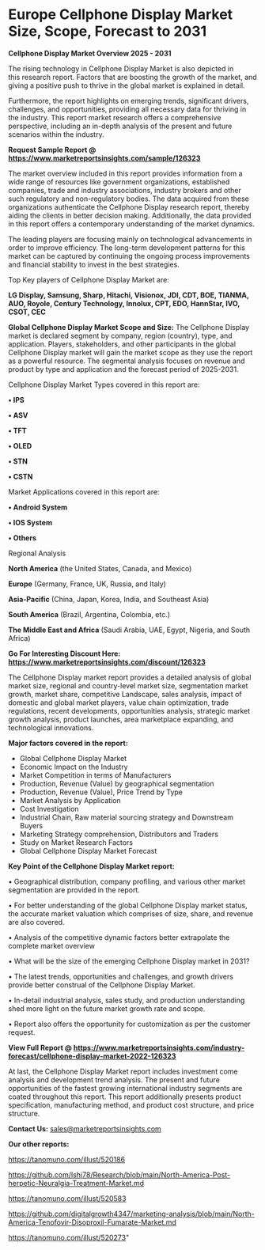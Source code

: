 # Europe Cellphone Display Market Size, Scope, Forecast to 2031

<Strong> Cellphone Display Market Overview 2025 - 2031</strong>

The rising technology in Cellphone Display Market is also depicted in this research report. Factors that are boosting the growth of the market, and giving a positive push to thrive in the global market is explained in detail.

Furthermore, the report highlights on emerging trends, significant drivers, challenges, and opportunities, providing all necessary data for thriving in the industry. This report market research offers a comprehensive perspective, including an in-depth analysis of the present and future scenarios within the industry.

<strong>Request Sample Report @ <a href=https://www.marketreportsinsights.com/sample/126323>https://www.marketreportsinsights.com/sample/126323</a></strong>

The market overview included in this report provides information from a wide range of resources like government organizations, established companies, trade and industry associations, industry brokers and other such regulatory and non-regulatory bodies. The data acquired from these organizations authenticate the Cellphone Display research report, thereby aiding the clients in better decision making. Additionally, the data provided in this report offers a contemporary understanding of the market dynamics.

The leading players are focusing mainly on technological advancements in order to improve efficiency. The long-term development patterns for this market can be captured by continuing the ongoing process improvements and financial stability to invest in the best strategies.

Top Key players of Cellphone Display Market are:

<strong>LG Display, Samsung, Sharp, Hitachi, Visionox, JDI, CDT, BOE, TIANMA, AUO, Royole, Century Technology, Innolux, CPT, EDO, HannStar, IVO, CSOT, CEC</strong>

<strong><b>Global Cellphone Display Market Scope and Size:</b></strong>
The Cellphone Display market is declared segment by company, region (country), type, and application. Players, stakeholders, and other participants in the global Cellphone Display market will gain the market scope as they use the report as a powerful resource. The segmental analysis focuses on revenue and product by type and application and the forecast period of 2025-2031.

Cellphone Display Market Types covered in this report are:

<strong>• IPS

• ASV

• TFT

• OLED

• STN

• CSTN</strong>

Market Applications covered in this report are:

<strong>• Android System

• IOS System

• Others</strong> 

Regional Analysis

<strong>North America</strong> (the United States, Canada, and Mexico)

<strong>Europe</strong> (Germany, France, UK, Russia, and Italy)

<strong>Asia-Pacific</strong> (China, Japan, Korea, India, and Southeast Asia)

<strong>South America</strong> (Brazil, Argentina, Colombia, etc.)

<strong>The Middle East and Africa</strong> (Saudi Arabia, UAE, Egypt, Nigeria, and South Africa)

<strong>Go For Interesting Discount Here: <a href=https://www.marketreportsinsights.com/discount/126323>https://www.marketreportsinsights.com/discount/126323</a></strong>

The Cellphone Display market report provides a detailed analysis of global market size, regional and country-level market size, segmentation market growth, market share, competitive Landscape, sales analysis, impact of domestic and global market players, value chain optimization, trade regulations, recent developments, opportunities analysis, strategic market growth analysis, product launches, area marketplace expanding, and technological innovations.

<strong><b>Major factors covered in the report:</b></strong>
<ul>
  <li>Global Cellphone Display Market </li>
  <li>Economic Impact on the Industry</li>
  <li>Market Competition in terms of Manufacturers</li>
  <li>Production, Revenue (Value) by geographical segmentation</li>
  <li>Production, Revenue (Value), Price Trend by Type</li>
  <li>Market Analysis by Application</li>
  <li>Cost Investigation</li>
  <li>Industrial Chain, Raw material sourcing strategy and Downstream Buyers</li>
  <li>Marketing Strategy comprehension, Distributors and Traders</li>
  <li>Study on Market Research Factors</li>
  <li>Global Cellphone Display Market Forecast</li>
</ul>

<strong><b>Key Point of the Cellphone Display Market report:</b></strong>

• Geographical distribution, company profiling, and various other market segmentation are provided in the report.

• For better understanding of the global Cellphone Display market status, the accurate market valuation which comprises of size, share, and revenue are also covered.

• Analysis of the competitive dynamic factors better extrapolate the complete market overview

• What will be the size of the emerging Cellphone Display market in 2031?

• The latest trends, opportunities and challenges, and growth drivers provide better construal of the Cellphone Display Market.

• In-detail industrial analysis, sales study, and production understanding shed more light on the future market growth rate and scope.

• Report also offers the opportunity for customization as per the customer request.

<strong><b>View Full Report @ <a href=https://www.marketreportsinsights.com/industry-forecast/cellphone-display-market-2022-126323>https://www.marketreportsinsights.com/industry-forecast/cellphone-display-market-2022-126323</a></b></strong>


At last, the Cellphone Display Market report includes investment come analysis and development trend analysis. The present and future opportunities of the fastest growing international industry segments are coated throughout this report. This report additionally presents product specification, manufacturing method, and product cost structure, and price structure.

<strong>Contact Us:</strong>
sales@marketreportsinsights.com

<strong>Our other reports:</strong>

<a href=https://tanomuno.com/illust/520186>https://tanomuno.com/illust/520186</a>

<a href=https://github.com/Ishi78/Research/blob/main/North-America-Post-herpetic-Neuralgia-Treatment-Market.md>https://github.com/Ishi78/Research/blob/main/North-America-Post-herpetic-Neuralgia-Treatment-Market.md</a>

<a href=https://tanomuno.com/illust/520583>https://tanomuno.com/illust/520583</a>

<a href=https://github.com/digitalgrowth4347/marketing-analysis/blob/main/North-America-Tenofovir-Disoproxil-Fumarate-Market.md>https://github.com/digitalgrowth4347/marketing-analysis/blob/main/North-America-Tenofovir-Disoproxil-Fumarate-Market.md</a>

<a href=https://tanomuno.com/illust/520273>https://tanomuno.com/illust/520273</a>"
